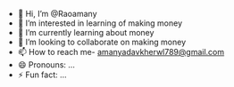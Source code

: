 - 👋 Hi, I’m @Raoamany
- 👀 I’m interested in learning of making money 
- 🌱 I’m currently learning about money 
- 💞️ I’m looking to collaborate on making money 
- 📫 How to reach me- amanyadavkherwl789@gmail.com
- 😄 Pronouns: ...
- ⚡ Fun fact: ...

<!---
Raoamany/Raoamany is a ✨ special ✨ repository because its `README.md` (this file) appears on your GitHub profile.
You can click the Preview link to take a look at your changes.
--->
